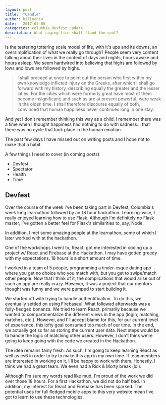 ```yaml
---
layout: post
title:  "Candle"
author: billychiu
date:   2017-02-05
categories: columbia devfest update
description: What raging fire shall flood the soul?
---
```

Is the teetering tottering scale model of life, with it's ups and its downs, an oversimplification of what we really go through? People seem very content talking about their lives in the context of days and nights, hours awake and hours asleep. We seem hardwired into believing that highs are followed by lows and lows are followed by highs.

<blockquote cite="http://classics.mit.edu/Herodotus/history.1.i.html">
I shall proceed at once to point out the person who first within my own knowledge inflicted injury on the Greeks, after which I shall go forward with my history, describing equally the greater and the lesser cities. For the cities which were formerly great have most of them become insignificant; and such as are at present powerful, were weak in the olden time. I shall therefore discourse equally of both, convinced that human happiness never continues long in one stay.
</blockquote>

And yet I don't remember thinking this way as a child. I remember there was a time when I thought happiness had nothing to do with sadness... that there was no cycle that took place in the human emotion.

The past few days I have missed out on writing posts and I hope not to make that a habit.

A few things I need to cover (in coming posts):

- Devfest
- Spectator
- Health
- Time

## Devfest
Over the course of the week I've been taking part in Devfest, Columbia's week long learnathon followed by an 18 hour hackathon. Learning-wise, I really enjoyed learning how to use Flask. Although I'm definitely no Flask master, I've gotten a better feel for Flask's similarities to, say, Node.

In addition, I met some amazing people at the learnathon, some of which I later worked with at the hackathon.

One of the workshops I went to, React, got me interested in coding up a project w/ React and Firebase at the Hackathon. I may have gotten greedy with my expectations. 18 hours is a short amount of time.

I worked in a team of 5 people, programming a tinder-esque dating app where you get no choice who you match with, but you get to swipe/match other people. Now that I think of it, the complications that would arise out of such an app are really crazy. However, it was a project that our mentors thought was funny and we were pumped to start building it.

We started off with trying to handle authentification. To do this, we eventually settled on using Firebaseui. What followed afterwards was a fully-fledged bonanza. We tried to learn React, primarily because we wanted to compartmentalize the different views in the app (login, matching, matches, etc.). However, and I'll accept blame for this, for our current level of experience, this lofty goal consumed too much of our time. In the end, we actually got so far as storing the current user data. Next steps would be to handle the logic of matching other users. However, I don't think we're going to keep going with the code we created in the Hackathon.

The idea remains fairly fresh. As such, I'm going to keep learning React as well as es6 in order to try to make this app in my own time. If teammembers are interested in working on it, I'll be happy to work with them. Honestly, I think we had a great team. We even had a Rick & Morty break (lol).

Although I'm sure my words read like mud, I'm proud of the work we did over those 18 hours. For a first Hackathon, we did not do half bad. In addition, my interest for React and Firebase has been sparked. The potential uses for full fledged mobile apps to this very website mean I've got to learn to use these technologies.


